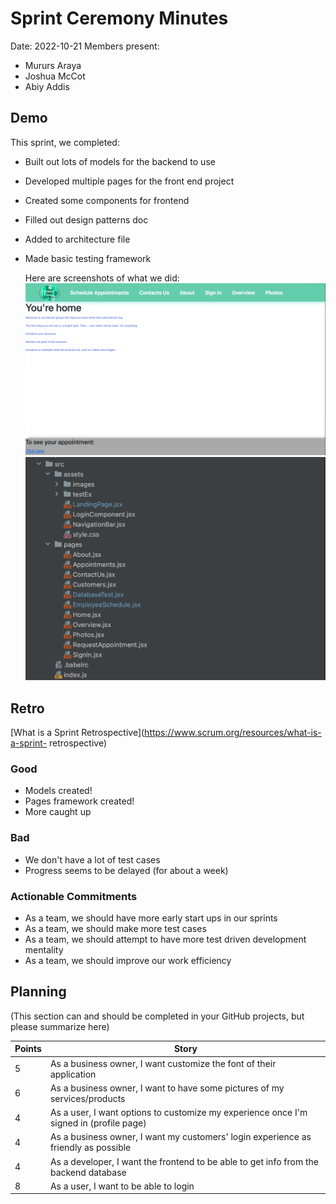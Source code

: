 # Sprint Ceremony Minutes

Date: 2022-10-21
Members present:
* Mururs Araya
* Joshua McCot
* Abiy Addis

## Demo
This sprint, we completed:
* Built out lots of models for the backend to use
* Developed multiple pages for the front end project
* Created some components for frontend
* Filled out design patterns doc
* Added to architecture file
* Made basic testing framework 



  Here are screenshots of what we did:
  ![](images/screenshot2.png)
  ![](images/screenshot3.png)
## Retro
[What is a Sprint Retrospective](https://www.scrum.org/resources/what-is-a-sprint-
retrospective)

### Good
* Models created!
* Pages framework created!
* More caught up 
### Bad
* We don't have a lot of test cases
* Progress seems to be delayed (for about a week)
### Actionable Commitments
* As a team, we should have more early start ups in our sprints
* As a team, we should make more test cases 
* As a team, we should attempt to have more test driven development mentality
* As a team, we should improve our work efficiency







## Planning
(This section can and should be completed in your GitHub projects, but please
summarize here)


Points | Story
-------|--------
5      | As a business owner, I want customize the font of their application
6      | As a business owner, I want to have some pictures of my services/products 
4      | As a user, I want options to customize my experience once I'm signed in (profile page)
4      | As a business owner, I want my customers' login experience as friendly as possible
4      | As a developer, I want the frontend to be able to get info from the backend database
8      | As a user, I want to be able to login